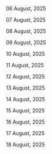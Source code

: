 06 August, 2025

07 August, 2025

08 August, 2025

09 August, 2025

10 August, 2025

11 August, 2025

12 August, 2025

13 August, 2025

14 August, 2025

15 August, 2025

16 August, 2025

17 August, 2025

18 August, 2025